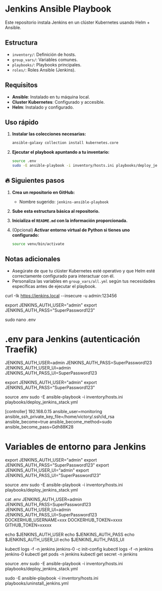 # Jenkins Ansible Playbook

Este repositorio instala Jenkins en un clúster Kubernetes usando Helm + Ansible.

## Estructura
- `inventory/`: Definición de hosts.
- `group_vars/`: Variables comunes.
- `playbooks/`: Playbooks principales.
- `roles/`: Roles Ansible (Jenkins).

## Requisitos
- **Ansible**: Instalado en tu máquina local.
- **Cluster Kubernetes**: Configurado y accesible.
- **Helm**: Instalado y configurado.

## Uso rápido
1. **Instalar las colecciones necesarias:**
   ```bash
   ansible-galaxy collection install kubernetes.core
   ```

2. **Ejecutar el playbook apuntando a tu inventario:**
   ```bash
   source .env
   sudo -E ansible-playbook -i inventory/hosts.ini playbooks/deploy_jenkins_stack.yml
   ```

## 🔥 Siguientes pasos
1. **Crea un repositorio en GitHub:**
   - Nombre sugerido: `jenkins-ansible-playbook`

2. **Sube esta estructura básica al repositorio.**

3. **Inicializa el `README.md` con la información proporcionada.**

4. (Opcional) **Activar entorno virtual de Python si tienes uno configurado:**
   ```bash
   source venv/bin/activate
   ```

## Notas adicionales

- Asegúrate de que tu clúster Kubernetes esté operativo y que Helm esté correctamente configurado para interactuar con él.
- Personaliza las variables en `group_vars/all.yml` según tus necesidades específicas antes de ejecutar el playbook.





curl -Ik https://jenkins.local --insecure -u admin:123456

export JENKINS_AUTH_USER="admin"
export JENKINS_AUTH_PASS="SuperPassword123"


sudo nano .env
# .env para Jenkins (autenticación Traefik)

JENKINS_AUTH_USER=admin
JENKINS_AUTH_PASS=SuperPassword123
JENKINS_AUTH_USER_UI=admin
JENKINS_AUTH_PASS_UI=SuperPassword123


export JENKINS_AUTH_USER="admin"
export JENKINS_AUTH_PASS="SuperPassword123"

source .env
sudo -E ansible-playbook -i inventory/hosts.ini playbooks/deploy_jenkins_stack.yml



[controller]
192.168.0.15 ansible_user=monitoring ansible_ssh_private_key_file=/home/victory/.ssh/id_rsa ansible_become=true ansible_become_method=sudo ansible_become_pass=Gdh88K28


# Variables de entorno para Jenkins

export JENKINS_AUTH_USER="admin"
export JENKINS_AUTH_PASS="SuperPassword123"
export JENKINS_AUTH_USER_UI="admin"
export JENKINS_AUTH_PASS_UI="SuperPassword123"


source .env
sudo -E ansible-playbook -i inventory/hosts.ini playbooks/deploy_jenkins_stack.yml

cat .env
JENKINS_AUTH_USER=admin
JENKINS_AUTH_PASS=SuperPassword123
JENKINS_AUTH_USER_UI=admin
JENKINS_AUTH_PASS_UI=SuperPassword123
DOCKERHUB_USERNAME=xxx 
DOCKERHUB_TOKEN=xxxx
GITHUB_TOKEN=xxxxx

echo $JENKINS_AUTH_USER
echo $JENKINS_AUTH_PASS
echo $JENKINS_AUTH_USER_UI
echo $JENKINS_AUTH_PASS_UI



kubectl logs -f -n jenkins jenkins-0 -c init-config
kubectl logs -f -n jenkins jenkins-0
kubectl get pods -n jenkins
kubectl get secret -n jenkins

source .env
sudo -E ansible-playbook -i inventory/hosts.ini playbooks/deploy_jenkins_stack.yml

sudo -E ansible-playbook -i inventory/hosts.ini playbooks/uninstall_jenkins.yml